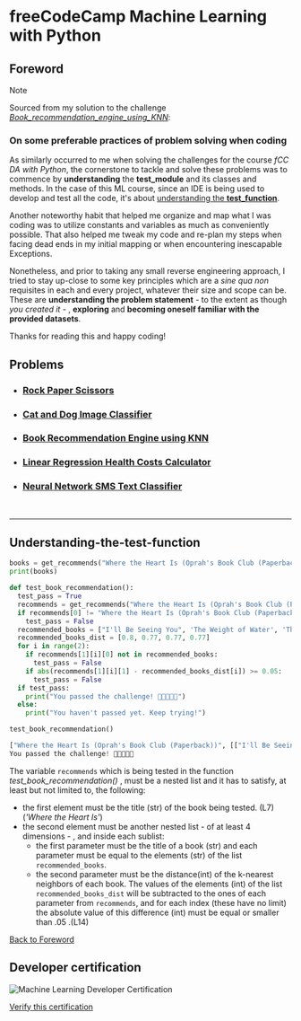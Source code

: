# freeCodeCamp Machine Learning with Python 

## Foreword

>[!NOTE]
> Sourced from my solution to the challenge [*Book_recommendation_engine_using_KNN*](https://github.com/GBlanch/fCC-Machine-Learning-with-Python-Certification/blob/main/2.book_recommendation_engine_using_knn/fcc_book_recommendation_knn_dec30.ipynb):
> ### On some preferable practices of problem solving when coding
>
> As similarly occurred to me when solving the challenges for the course _fCC DA with Python_, the cornerstone to tackle and solve these problems was to commence by **understanding** the **test_module** and its classes and methods. In the case of this ML course, since an IDE is being used to develop and test all the code, it's about [understanding the **test_function**](#understanding-the-test-function).
>
> Another noteworthy habit that helped me organize and map what I was coding was to utilize constants and variables as much as conveniently possible. That also helped me tweak my code and re-plan my steps when facing dead ends in my initial mapping or when encountering inescapable Exceptions.
>
> Nonetheless, and prior to taking any small reverse engineering approach, I tried to stay up-close to some key principles which are a _sine qua non_ requisites in each and every project, whatever their size and scope can be. These are **understanding the problem statement** - to the extent as though _you created it_ - , **exploring** and **becoming oneself familiar with the provided datasets**.
> 
> Thanks for reading this and happy coding!



## Problems

  - ### [Rock Paper Scissors](https://replit.com/@gblandugar/boilerplate-rock-paper-scissors#RPS.py)
  - ### [Cat and Dog Image Classifier](https://github.com/GBlanch/fCC-Machine-Learning-with-Python-Certification/tree/main/1.cat_and_dog_image_classifier)
  - ### [Book Recommendation Engine using KNN](https://github.com/GBlanch/fCC-Machine-Learning-with-Python-Certification/tree/main/2.book_recommendation_engine_using_knn)
  - ### [Linear Regression Health Costs Calculator](https://github.com/GBlanch/fCC-Machine-Learning-with-Python-Certification/tree/main/3.linear_regression_health_costs_calc)
  - ### [Neural Network SMS Text Classifier](https://github.com/GBlanch/fCC-Machine-Learning-with-Python-Certification/blob/main/4.neural_network_sms_text_classifier/fcc_sms_text_classification.ipynb)

<br>

--- 

## Understanding-the-test-function


```python
books = get_recommends("Where the Heart Is (Oprah's Book Club (Paperback))")
print(books)

def test_book_recommendation():
  test_pass = True
  recommends = get_recommends("Where the Heart Is (Oprah's Book Club (Paperback))")
  if recommends[0] != "Where the Heart Is (Oprah's Book Club (Paperback))":
    test_pass = False
  recommended_books = ["I'll Be Seeing You", 'The Weight of Water', 'The Surgeon', 'I Know This Much Is True']
  recommended_books_dist = [0.8, 0.77, 0.77, 0.77]
  for i in range(2):
    if recommends[1][i][0] not in recommended_books:
      test_pass = False
    if abs(recommends[1][i][1] - recommended_books_dist[i]) >= 0.05:
      test_pass = False
  if test_pass:
    print("You passed the challenge! 🎉🎉🎉🎉🎉")
  else:
    print("You haven't passed yet. Keep trying!")

test_book_recommendation()

["Where the Heart Is (Oprah's Book Club (Paperback))", [["I'll Be Seeing You", 0.8016], ['The Weight of Water', 0.7709], ['The Surgeon', 0.7699], ['I Know This Much Is True', 0.7677]]]
You passed the challenge! 🎉🎉🎉🎉🎉
```

The variable `recommends` which is being tested in the function *test_book_recommendation()* , must be a nested list and it has to satisfy, at least but not limited to, the following:

- the first element must be the title (str) of the book being tested. (L7) (*'Where the Heart Is'*)
- the second element must be another nested list - of at least 4 dimensions - , and inside each sublist:
    - the first parameter must be the title of a book (str) and each parameter must be equal to the elements (str) of the list `recommended_books`. 
    - the second parameter must be the distance(int) of the k-nearest neighbors of each book. The values of the elements (int) of the list `recommended_books_dist` will be subtracted to the ones of each parameter from `recommends`, and for each index (these have no limit) the absolute value of this difference (int) must be equal or smaller than .05 .(L14)


[Back to Foreword](#foreword)
<br>

## Developer certification


![Machine Learning Developer Certification](https://raw.githubusercontent.com/GBlanch/fCC-Machine-Learning-with-Python-Certification/main/ML_Developer_certification.png)

[Verify this certification](https://www.freecodecamp.org/certification/GBlanch/machine-learning-with-python-v7)

